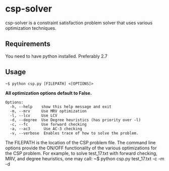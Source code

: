 csp-solver
=============

csp-solver is a constraint satisfaction problem solver that uses various optimization techniques.

Requirements
------------
You need to have python installed. Preferably 2.7

Usage
------------

    ~$ python csp.py [FILEPATH] <[OPTIONS]>

__All optimization options default to False.__

    Options:
      -h, --help    show this help message and exit
      -m, --mrv     Use MRV optimization
      -l, --lcv     Use LCV
      -d, --degree  Use Degree heuristics (has priority over -l)
      -c, --fc      Use forward checking
      -a, --ac3      Use AC-3 checking
      -v, --verbose  Enables trace of how to solve the problem.

The FILEPATH is the location of the CSP problem file. The command line options provide the ON/OFF functionality of the various optimizations for the CSP problem. For example, to solve test_17.txt with forward checking, MRV, and degree heuristics, one may call:
    ~$ python csp.py test_17.txt -c -m -d